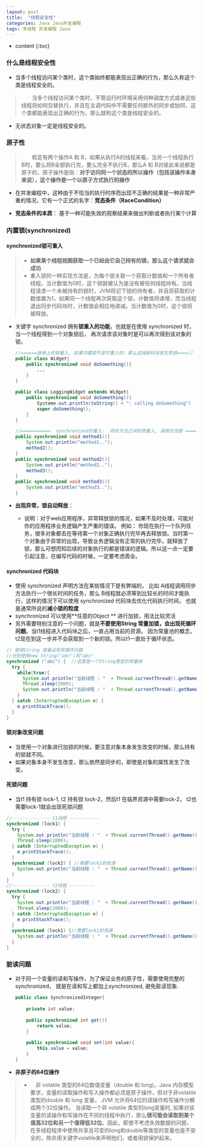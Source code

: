 ```yaml
---
layout: post
title:  "线程安全性"
categories: Java Java并发编程
tags: 多线程 并发编程 Java
---
```


* content
{:toc}


### 什么是线程安全性

* 当多个线程访问某个类时，这个类始终都能表现出正确的行为，那么久称这个类是线程安全的。

>&emsp;&emsp;当多个线程访问某个类时，不管运行时环境采用何种调度方式或者这些线程将如何交替执行，并且在主调代码中不需要任何额外的同步或协同，这个类都能表现出正确的行为，那么就称这个类是线程安全的。

* 无状态对象一定是线程安全的。

### 原子性

>&emsp;&emsp;假定有两个操作A 和 B，如果从执行A的线程来看，当另一个线程执行B时，要么将B全部执行完，要么完全不执行B，那么A 和 B对彼此来说都是原子的，原子操作是指：**对于访问同一个状态的所以操作（包括该操作本身来说），这个操作是一个以原子方式执行的操作**

* 在并发编程中，这种由于不恰当的执行时序而出现不正确的结果是一种非常严重的情况，它有一个正式的名字：**竞态条件（RaceCondition）**

* **竞态条件的本质**： 基于一种可能失效的观察结果来做出判断或者执行某个计算


### 内置锁(synchronized)

#### synchronized锁可重入

>* **如果某个线程视图获取一个已经由它自己持有的锁，那么这个请求就会成功**
>* 重入锁的一种实现方法是，为每个锁关联一个获取计数值和一个所有者线程。当计数值为0时，这个锁就被认为是没有被任何线程持有。当线程请求一个未被持有的锁时，JVM将记下锁的持有者，并且将获取的计数值置为1。如果同一个线程再次获取这个锁，计数值将递增，而当线程退出同步代码块时，计数值会相应地递减。当计数值为0时，这个锁将被释放。

* 关键字 synchronized 拥有**锁重入的功能**，也就是在使用 synchronized 时，当一个线程得到一个对象锁后， 再次请求该对象时是可以再次得到该对象的锁。 

    ```java
    //======继承上的锁重入, 如果内置锁不是可重入的，那么这段断码将发生死锁====//
    public class Widget{
        public synchronized void doSomething(){
            ...
        }
    }

    public class LoggingWidget extends Widget{
        public synchronized void doSomething(){
            Systeme.out.println(toString() + ": calling doSomething")
            super.doSomething();
        }
    }

    //===========  synchronized的重入:  同步方法之间的锁重入, 调用方法链 ========//
    public synchronized void method1(){
    	System.out.println("method1..");
    	method2();
    }
    public synchronized void method2(){
    	System.out.println("method2..");
    	method3();
    }
    public synchronized void method3(){
    	System.out.println("method3..");
    }

    ```


* **出现异常，锁自动释放**：
    * 说明：对于web应用程序，异常释放锁的情况，如果不及时处理，可能对你的应用程序业务逻辑产生严重的错误。 例如： 你现在执行一个队列任务，很多对象都去在等待第一个对象正确执行完毕再去释放锁。当时第一个对象由于异常的出现，导致业务逻辑没有正常的执行完毕，就释放了锁，那么可想而知后续的对象执行的都是错误的逻辑。所以这一点一定要引起注意，在编写代码的时候，一定要考虑周全。

#### **synchronized 代码块**

* 使用 synchronized 声明方法在某些情况下是有弊端的， 比如 A线程调用同步方法执行一个很长时间的任务，那么 B线程就必须等到比较长的时间才能执行，这样的情况下可以使用 synchronized 代码块去优化代码执行时间， 也就是通常所说的**减小锁的粒度**
* synchronized 可以使用**任意的Object ** 进行加锁，用法比较灵活
* 另外需要特别注意的一个问题，就是**不要使用String 常量加锁，会出现死循环问题**。当t1线程进入代码块之后，一直占用当前的资源。  因为常量池的概念，t2现在到这一步并不会获取到一个新的锁。所以t1一直处于循环状态。


```java
// 使用String 常量出现死循环问题
//分别使用new String("abc")和"abc"
synchronized ("abc") {  //这里是一个String类型的常量锁
  try {
    while(true){
      System.out.println("当前线程 : "  + Thread.currentThread().getName() + "开始");
      Thread.sleep(1000);
      System.out.println("当前线程 : "  + Thread.currentThread().getName() + "结束");
    }
  } catch (InterruptedException e) {
    e.printStackTrace();
  }
}
```

#### 锁对象改变问题

* 当使用一个对象进行加锁的时候，要注意对象本身发生改变的时候，那么持有的锁就不同。
* 如果对象本身不发生改变，那么依然是同步的，即使是对象的属性发生了改变。

#### 死锁问题

* 当t1 持有锁 lock-1,  t2 持有锁 lock-2，然后t1 在临界资源中需要lock-2， t2也需要lock-1就会出现死锁问题

```java
//-------------- t1线程 -----------
synchronized (lock1) {
  try {
    System.out.println("当前线程 : "  + Thread.currentThread().getName() + " 进入lock1执行");
    Thread.sleep(2000);
  } catch (InterruptedException e) {
    e.printStackTrace();
  }
  synchronized (lock2) { //需要lock2的资源
    System.out.println("当前线程 : "  + Thread.currentThread().getName() + " 进入lock2执行");
  }
}
//-------------- t2线程 ---------
synchronized (lock2) {
  try {
    System.out.println("当前线程 : "  + Thread.currentThread().getName() + " 进入lock2执行");
    Thread.sleep(2000);
  } catch (InterruptedException e) {
    e.printStackTrace();
  }
  synchronized (lock1) {//需要lock1的资源
    System.out.println("当前线程 : "  + Thread.currentThread().getName() + " 进入lock1执行");
  }
}

```



### 脏读问题

* 对于同一个变量的读和写操作，为了保证业务的原子性，需要使用完整的 synchronized， 就是在读和写上都加上synchronized, 避免脏读现象.

    ```java
    public class SynchronizedInteger{
        
        private int value;
        
        public synchronized int get(){
            return value;
        }
        
        public synchronized void set(int value){
            this.value = value;
        }
    }
    ```

* **非原子的64位操作**
>   * &emsp;非 volatile 类型的64位数值变量（double 和 long)。Java 内存模型要求，变量的读取操作和写入操作都必须是原子操作，但对于非volatile类型的double 和 long 变量， JVM 允许将64位的读操作和写操作分解成两个32位操作。 当读取一个非 volatile 类型的long变量时, 如果对该变量的读操作和写操作在不同的线程中执行，那么**很可能会读取到某个值高32位和另一个值得低32位**。因此，即使不考虑失效数据的问题，在多线程程序中使用共享且可变的long和double等类型的变量也是不安全的，除非用关键字volatile来声明他们，或者用锁保护起来。



